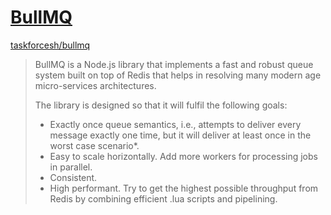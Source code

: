 # [BullMQ](https://docs.bullmq.io/)

[taskforcesh/bullmq](https://github.com/taskforcesh/bullmq)

> BullMQ is a Node.js library that implements a fast and robust queue system
> built on top of Redis that helps in resolving many modern age micro-services
> architectures.
>
> The library is designed so that it will fulfil the following goals:
>
> - Exactly once queue semantics, i.e., attempts to deliver every message
>   exactly one time, but it will deliver at least once in the worst case
>   scenario\*.
> - Easy to scale horizontally. Add more workers for processing jobs in
>   parallel.
> - Consistent.
> - High performant. Try to get the highest possible throughput from Redis by
>   combining efficient .lua scripts and pipelining.
